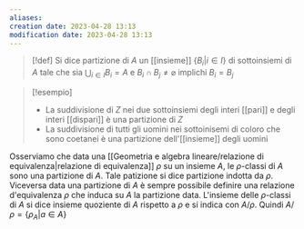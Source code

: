 ```yaml
---
aliases: 
creation date: 2023-04-28 13:13
modification date: 2023-04-28 13:13
---
```


> [!def]
> Si dice partizione di $A$ un [[insieme]] $\{ B_{i} | i \in I \}$ di sottoinsiemi di $A$ tale che sia $\displaystyle \bigcup_{i \in I} B_{i} = A$ e $B_{i} \cap B_{j} \neq \varnothing$ implichi $B_{i} = B_{j}$

>[!esempio]
>- La suddivisione di $Z$ nei due sottoinsiemi degli interi [[pari]] e degli interi [[dispari]] è una partizione di $Z$
>- La suddivisione di tutti gli uomini nei sottoinisemi di coloro che sono coetanei è una partizione dell'[[insieme]] degli  uomini



Osserviamo che data una [[Geometria e algebra lineare/relazione di equivalenza|relazione di equivalenza]] $\rho$  su un insieme $A$, le $\rho$-classi di $A$ sono una partizione di $A$. Tale patizione si dice partizione indotta da $\rho$.
Viceversa data una partizione di $A$ è sempre possibile definire una relazione d'equivalenza $\rho$ che induca su $A$ la partizione data. L'insieme delle $\rho$-classi di $A$ si dice insieme quoziente di $A$ rispetto a $\rho$ e si indica con $A / \rho$. Quindi $A / \rho = \{ \rho_{A} | a \in A \}$